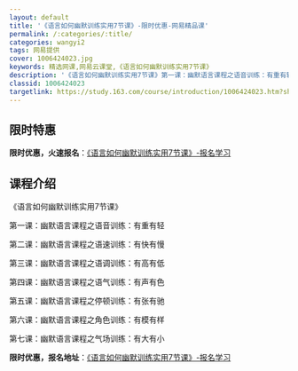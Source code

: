 ```yaml
---
layout: default
title: '《语言如何幽默训练实用7节课》-限时优惠-网易精品课'
permalink: /:categories/:title/
categories: wangyi2
tags: 网易提供
cover: 1006424023.jpg
keywords: 精选网课,网易云课堂,《语言如何幽默训练实用7节课》
description: '《语言如何幽默训练实用7节课》第一课：幽默语言课程之语音训练：有重有轻第二课：幽默语言课程之语速训练：有快有慢第三课：幽'
classid: 1006424023
targetlink: https://study.163.com/course/introduction/1006424023.htm?share=1&shareId=1025206652&utm_campaign=share&utm_medium=iphoneShare&utm_source=&utm_u=1025206652
---
```


## 限时特惠

**限时优惠，火速报名**：[《语言如何幽默训练实用7节课》-报名学习](https://study.163.com/course/introduction/1006424023.htm?share=1&shareId=1025206652&utm_campaign=share&utm_medium=iphoneShare&utm_source=&utm_u=1025206652)

## 课程介绍

《语言如何幽默训练实用7节课》



第一课：幽默语言课程之语音训练：有重有轻

第二课：幽默语言课程之语速训练：有快有慢

第三课：幽默语言课程之语调训练：有高有低

第四课：幽默语言课程之语气训练：有声有色

第五课：幽默语言课程之停顿训练：有张有驰

第六课：幽默语言课程之角色训练：有模有样

第七课：幽默语言课程之气场训练：有大有小

**限时优惠，报名地址**：[《语言如何幽默训练实用7节课》-报名学习](https://study.163.com/course/introduction/1006424023.htm?share=1&shareId=1025206652&utm_campaign=share&utm_medium=iphoneShare&utm_source=&utm_u=1025206652)

